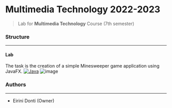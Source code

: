 # Multimedia Technology 2022-2023
> Lab for **Multimedia Technology** Course (7th semester)

### Structure
---

#### Lab

The task is the creation of a simple Minesweeper game application using JavaFX. [![Java](https://img.shields.io/badge/java-%23ED8B00.svg?style=for-the-badge&logo=openjdk&logoColor=white)](https://www.java.com)
![image](https://github.com/eirinidonti/ECE-NTUA/assets/61821015/d2c8328a-da14-40ff-9690-462a58bf7eb2)


### Authors
---

- Eirini Donti (Owner)

<!-- ### License
--- -->
